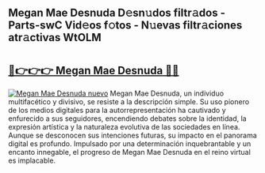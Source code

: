 ## Megan Mae Desnuda D𝚎sn𝚞dos filtr𝚊dos - Parts-swC Vid𝚎os f𝚘tos - N𝚞evas filtr𝚊ciones atr𝚊ctivas WtOLM

# <h2><a href="http://mbczd6.tromn.icu/?c=Megan+Mae+Desnuda">🔗👉👉👉 Megan Mae Desnuda 🔗🔗</a></h2>

[![Megan Mae Desnuda nuevo](https://i.imgur.com/pEAQMta.gif)](http://mbczd6.tromn.icu/?c=Megan+Mae+Desnuda)
Megan Mae Desnuda, un individuo multifacético y divisivo, se resiste a la descripción simple. Su uso pionero de los medios digitales para la autorrepresentación ha cautivado y enfurecido a sus seguidores, encendiendo debates sobre la identidad, la expresión artística y la naturaleza evolutiva de las sociedades en línea. Aunque se desconocen sus intenciones futuras, su impacto en el panorama digital es profundo. Impulsado por una determinación inquebrantable y un encanto innegable, el progreso de Megan Mae Desnuda en el reino virtual es implacable.
